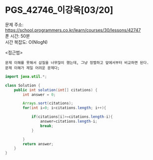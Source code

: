 # PGS_42746_이강욱[03/20] </br>
문제 주소: https://school.programmers.co.kr/learn/courses/30/lessons/42747 </br>
푼 시간: 50분 </br>
시간 복잡도: O(NlogN) </br>

<접근법>
```
문제 이해를 못해서 삽질을 너무많이 했는데, 그냥 정렬하고 앞에서부터 비교하면 된다.
문제 이해가 제일 어려운 문제다;
```


```java
import java.util.*;

class Solution {
    public int solution(int[] citations) {
        int answer = 0;

        Arrays.sort(citations);
        for(int i=0; i<citations.length; i++){

            if(citations[i]>=citations.length-i){
                answer=citations.length-i;
                break;
            }

        }
        return answer;
    }
}
```